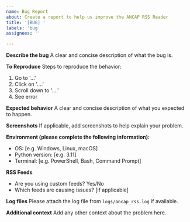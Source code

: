 ```yaml
---
name: Bug Report
about: Create a report to help us improve the ANCAP RSS Reader
title: '[BUG] '
labels: 'bug'
assignees: ''

---
```


**Describe the bug**
A clear and concise description of what the bug is.

**To Reproduce**
Steps to reproduce the behavior:
1. Go to '...'
2. Click on '....'
3. Scroll down to '....'
4. See error

**Expected behavior**
A clear and concise description of what you expected to happen.

**Screenshots**
If applicable, add screenshots to help explain your problem.

**Environment (please complete the following information):**
 - OS: [e.g. Windows, Linux, macOS]
 - Python version: [e.g. 3.11]
 - Terminal: [e.g. PowerShell, Bash, Command Prompt]

**RSS Feeds**
- Are you using custom feeds? Yes/No
- Which feeds are causing issues? [if applicable]

**Log files**
Please attach the log file from `logs/ancap_rss.log` if available.

**Additional context**
Add any other context about the problem here.

